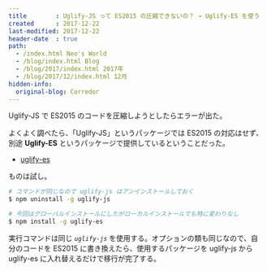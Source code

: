 ```yaml
---
title        : Uglify-JS って ES2015 の圧縮できないの？ → Uglify-ES を使う
created      : 2017-12-22
last-modified: 2017-12-22
header-date  : true
path:
  - /index.html Neo's World
  - /blog/index.html Blog
  - /blog/2017/index.html 2017年
  - /blog/2017/12/index.html 12月
hidden-info:
  original-blog: Corredor
---
```


Uglify-JS で ES2015 のコードを圧縮しようとしたらエラーが出た。

よくよく調べたら、「Uglify-JS」というパッケージでは ES2015 の対応はせず、別途 **Uglify-ES** というパッケージで提供しているということだった。

- [uglify-es](https://www.npmjs.com/package/uglify-es)

ものは試し。

```bash
# コマンドが同じなので uglify-js はアンインストールしておく
$ npm uninstall -g uglify-js

# 今回はグローバルインストールにしたがローカルインストールでも特に変わりなし
$ npm install -g uglify-es
```

実行コマンドは同じ *`uglify-js`* を使用する。オプションの類も同じなので、自分のコードを ES2015 に書き換えたら、使用するパッケージを uglify-js から uglify-es に入れ替えるだけで移行が完了する。
